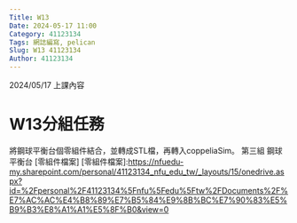 ```yaml
---
Title: W13
Date: 2024-05-17 11:00
Category: 41123134
Tags: 網誌編寫, pelican
Slug: W13 41123134
Author: 41123134
---
```


2024/05/17 上課內容

<!-- PELICAN_END_SUMMARY -->

# W13分組任務
將鋼球平衡台個零組件結合，並轉成STL檔，再轉入coppeliaSim。
第三組 鋼球平衡台 [零組件檔案]
[零組件檔案]:https://nfuedu-my.sharepoint.com/personal/41123134_nfu_edu_tw/_layouts/15/onedrive.aspx?id=%2Fpersonal%2F41123134%5Fnfu%5Fedu%5Ftw%2FDocuments%2F%E7%AC%AC%E4%B8%89%E7%B5%84%E9%8B%BC%E7%90%83%E5%B9%B3%E8%A1%A1%E5%8F%B0&view=0